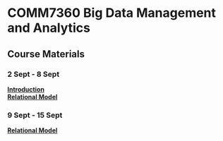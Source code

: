 # COMM7360 Big Data Management and Analytics
## Course Materials
### 2 Sept - 8 Sept
[**Introduction**](https://github.com/shary777/comm7360/blob/master/materials/1%20Introduction-2019.pdf)   
[**Relational Model**](https://github.com/shary777/comm7360/blob/master/materials/2%20relational%20model%20pages%201%20-%2033.pdf)
### 9 Sept - 15 Sept
[**Relational Model**](https://github.com/shary777/comm7360/blob/master/materials/2%20relational%20model.pdf)